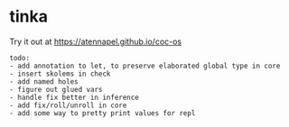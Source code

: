 # tinka

Try it out at https://atennapel.github.io/coc-os

```
todo:
- add annotation to let, to preserve elaborated global type in core
- insert skolems in check
- add named holes
- figure out glued vars
- handle fix better in inference
- add fix/roll/unroll in core
- add some way to pretty print values for repl
```
